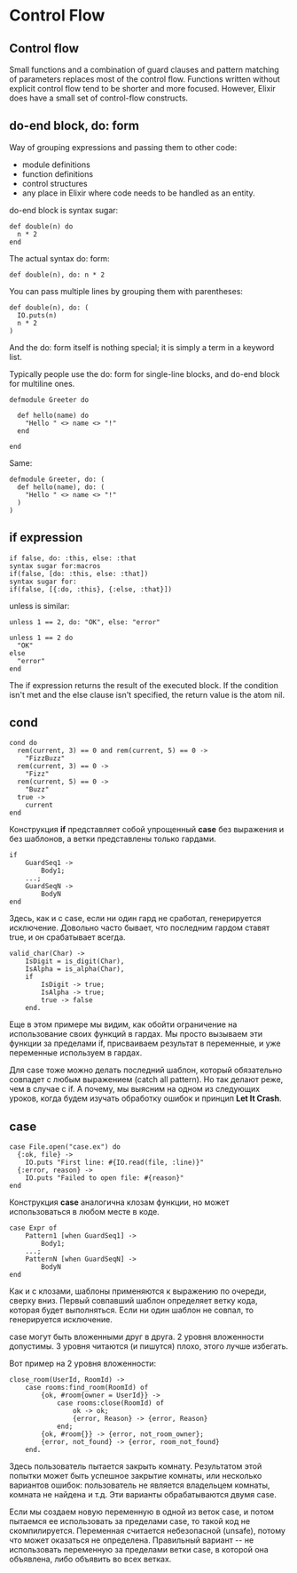 # Control Flow

## Control flow

Small functions and a combination of guard clauses and pattern matching of parameters 
replaces most of the control flow.
Functions written without explicit control flow tend to be shorter and more focused.
However, Elixir does have a small set of control-flow constructs.


## do-end block, do: form

Way of grouping expressions and passing them to other code:
- module definitions
- function definitions
- control structures
- any place in Elixir where code needs to be handled as an entity.

do-end block is syntax sugar:
```
def double(n) do
  n * 2
end
```

The actual syntax do: form:
```
def double(n), do: n * 2
```

You can pass multiple lines by grouping them with parentheses:
```
def double(n), do: (
  IO.puts(n)
  n * 2
)
```
And the do: form itself is nothing special; it is simply a term in a keyword list.

Typically people use the do: form for single-line blocks, 
and do-end block for multiline ones.

```
defmodule Greeter do

  def hello(name) do
    "Hello " <> name <> "!"
  end

end
```

Same:
```
defmodule Greeter, do: (
  def hello(name), do: (
    "Hello " <> name <> "!"
  )
)
```


## if expression

```
if false, do: :this, else: :that
syntax sugar for:macros
if(false, [do: :this, else: :that])
syntax sugar for:
if(false, [{:do, :this}, {:else, :that}])
```

unless is similar:
```
unless 1 == 2, do: "OK", else: "error"

unless 1 == 2 do
  "OK"
else
  "error"
end
```

The if expression returns the result of the executed block. If the condition isn't met and the else clause isn't specified, the return value is the atom nil.


## cond

```
cond do
  rem(current, 3) == 0 and rem(current, 5) == 0 ->
    "FizzBuzz"
  rem(current, 3) == 0 ->
    "Fizz"
  rem(current, 5) == 0 ->
    "Buzz"
  true ->
    current
end
```


Конструкция **if** представляет собой упрощенный **case** без выражения и
без шаблонов, а ветки представлены только гардами.

```
if
    GuardSeq1 ->
        Body1;
    ...;
    GuardSeqN ->
        BodyN
end
```

Здесь, как и с case, если ни один гард не сработал, генерируется
исключение.  Довольно часто бывает, что последним гардом ставят true,
и он срабатывает всегда.

```
valid_char(Char) ->
    IsDigit = is_digit(Char),
    IsAlpha = is_alpha(Char),
    if
        IsDigit -> true;
        IsAlpha -> true;
        true -> false
    end.
```

Еще в этом примере мы видим, как обойти ограничение на использование
своих функций в гардах. Мы просто вызываем эти функции за пределами
if, присваиваем результат в переменные, и уже переменные используем в
гардах.

Для case тоже можно делать последний шаблон, который обязательно
совпадет с любым выражением (catch all pattern).  Но так делают реже,
чем в случае с if. А почему, мы выясним на одном из следующих уроков,
когда будем изучать обработку ошибок и принцип **Let It Crash**.


## case

```
case File.open("case.ex") do
  {:ok, file} ->
    IO.puts "First line: #{IO.read(file, :line)}"
  {:error, reason} ->
    IO.puts "Failed to open file: #{reason}"
end
```

Конструкция **case** аналогична клозам функции, но может
использоваться в любом месте в коде.

```
case Expr of
    Pattern1 [when GuardSeq1] ->
        Body1;
    ...;
    PatternN [when GuardSeqN] ->
        BodyN
end
```

Как и с клозами, шаблоны применяются к выражению по очереди, сверху
вниз.  Первый совпавший шаблон определяет ветку кода, которая будет
выполняться. Если ни один шаблон не совпал, то генерируется
исключение.

case могут быть вложенными друг в друга. 2 уровня вложенности
допустимы.  3 уровня читаются (и пишутся) плохо, этого лучше избегать.

Вот пример на 2 уровня вложенности:

```
close_room(UserId, RoomId) ->
    case rooms:find_room(RoomId) of
        {ok, #room{owner = UserId}} ->
            case rooms:close(RoomId) of
                ok -> ok;
                {error, Reason} -> {error, Reason}
            end;
        {ok, #room{}} -> {error, not_room_owner};
        {error, not_found} -> {error, room_not_found}
    end.
```

Здесь пользователь пытается закрыть комнату. Результатом этой попытки
может быть успешное закрытие комнаты, или несколько вариантов ошибок:
пользователь не является владельцем комнаты, комната не найдена и
т.д. Эти варианты обрабатываются двумя case.

Если мы создаем новую переменную в одной из веток case, и потом
пытаемся ее использовать за пределами case, то такой код не
скомпилируется.  Переменная считается небезопасной (unsafe), потому
что может оказаться не определена.  Правильный вариант -- не
использовать переменную за пределами ветки case, в которой она
объявлена, либо объявить во всех ветках.
